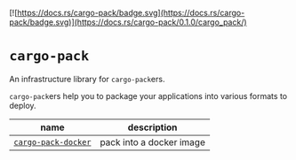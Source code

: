 [![https://docs.rs/cargo-pack/badge.svg](https://docs.rs/cargo-pack/badge.svg)](https://docs.rs/cargo-pack/0.1.0/cargo_pack/)

# `cargo-pack`

An infrastructure library for `cargo-pack`ers.

`cargo-pack`ers help you to package your applications into various formats to deploy.

| name                    | description              |
|-------------------------|--------------------------|
| [`cargo-pack-docker`][] | pack into a docker image |

[`cargo-pack-docker`]: https://github.com/KeenS/cargo-pack-docker
